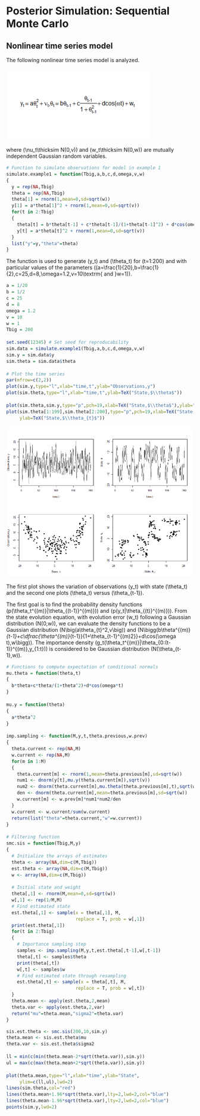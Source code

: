 Posterior Simulation: Sequential Monte Carlo
================

## Nonlinear time series model

The following nonlinear time series model is analyzed.

![](README_files/figure-gfm/equations-1.png)<!-- -->

where \(\nu_t\thicksim N(0,v)\) and \(w_t\thicksim N(0,w)\) are mutually
independent Gaussian random variables.

``` r
# Function to simulate observations for model in example 1
simulate.example1 = function(Tbig,a,b,c,d,omega,v,w)
{
  y = rep(NA,Tbig)
  theta = rep(NA,Tbig)
  theta[1] = rnorm(1,mean=0,sd=sqrt(w))
  y[1] = a*theta[1]^2 + rnorm(1,mean=0,sd=sqrt(v))
  for(t in 2:Tbig)
  {
    theta[t] = b*theta[t-1] + c*theta[t-1]/(1+theta[t-1]^2) + d*cos(omega*t) + rnorm(1,mean=0,sd=sqrt(w))
    y[t] = a*theta[t]^2 + rnorm(1,mean=0,sd=sqrt(v))
  }
  list("y"=y,"theta"=theta)
}
```

The function is used to generate \(y_t\) and \(\theta_t\) for
\(t=1:200\) and with particular values of the parameters
\((a=\frac{1}{20},b=\frac{1}{2},c=25,d=8,\omega=1.2,v=10\textrm{ and }w=1)\).

``` r
a = 1/20
b = 1/2
c = 25
d = 8
omega = 1.2
v = 10
w = 1
Tbig = 200

set.seed(12345) # Set seed for reproducability
sim.data = simulate.example1(Tbig,a,b,c,d,omega,v,w)
sim.y = sim.data$y
sim.theta = sim.data$theta

# Plot the time series
par(mfrow=c(2,2))
plot(sim.y,type="l",xlab="time,t",ylab="Observations,y")
plot(sim.theta,type="l",xlab="time,t",ylab=TeX("State,$\\theta$"))

plot(sim.theta,sim.y,type="p",pch=19,xlab=TeX("State,$\\theta$"),ylab="Observations,y")
plot(sim.theta[1:199],sim.theta[2:200],type="p",pch=19,xlab=TeX("State,$\\theta_{t-1}$"),
     ylab=TeX("State,$\\theta_{t}$"))
```

![](README_files/figure-gfm/simulate-1.png)<!-- -->

The first plot shows the variation of observations \(y_t\) with state
\(\theta_t\) and the second one plots \(\theta_t\) versus
\(\theta_{t-1}\).

The first goal is to find the probability density functions
\(p(\theta_t^{(m)}|\theta_{(t-1)}^{(m)})\) and
\(p(y_t|\theta_{(t)}^{(m)})\). From the state evolution equation, with
evolution error \(w_t\) following a Gaussian distribution \(N(0,w)\), we
can evaluate the density functions to be a Gaussian distribution
\(N\big(a\theta_{t}^2,v\big)\) and
\(N\bigg(b\theta^{(m)}_{t-1}+c\dfrac{\theta^{(m)}_{t-1}}{1+\theta_{t-1}^{(m)2}}+d\cos(\omega t),w\bigg)\).
The importance density
\(g_t(\theta_t^{(m)}|\theta_{0:(t-1)}^{(m)},y_{1:t})\) is considered to
be Gaussian distribution \(N(\theta_{t-1},w)\).

``` r
# Functions to compute expectation of conditional normals
mu.theta = function(theta,t)
{
  b*theta+c*theta/(1+theta^2)+d*cos(omega*t)
}

mu.y = function(theta)
{
  a*theta^2
}

imp.sampling <- function(M,y,t,theta.previous,w.prev)
{
  theta.current <- rep(NA,M)
  w.current <- rep(NA,M)
  for(m in 1:M)
  {
    theta.current[m] <- rnorm(1,mean=theta.previous[m],sd=sqrt(w))
    num1 <- dnorm(y[t],mu.y(theta.current[m]),sqrt(v))
    num2 <- dnorm(theta.current[m],mu.theta(theta.previous[m],t),sqrt(w))
    den <- dnorm(theta.current[m],mean=theta.previous[m],sd=sqrt(w))
    w.current[m] <- w.prev[m]*num1*num2/den
  }
  w.current <- w.current/sum(w.current)
  return(list("theta"=theta.current,"w"=w.current))
}

# Filtering function
smc.sis = function(Tbig,M,y)
{
  # Initialize the arrays of estimates
  theta <- array(NA,dim=c(M,Tbig))
  est.theta <- array(NA,dim=c(M,Tbig))
  w <- array(NA,dim=c(M,Tbig))
  
  # Initial state and weight
  theta[,1] <- rnorm(M,mean=0,sd=sqrt(w))
  w[,1] <- rep(1/M,M)
  # Find estimated state
  est.theta[,1] <- sample(x = theta[,1], M, 
                          replace = T, prob = w[,1])
  print(est.theta[,1])
  for(t in 2:Tbig)
  {
    # Importance sampling step
    samples <- imp.sampling(M,y,t,est.theta[,t-1],w[,t-1])
    theta[,t] <- samples$theta
    print(theta[,t])
    w[,t] <- samples$w
    # Find estimated state through resampling
    est.theta[,t] <- sample(x = theta[,t], M, 
                          replace = T, prob = w[,t])
  }
  theta.mean <- apply(est.theta,2,mean)
  theta.var <- apply(est.theta,2,var)
  return("mu"=theta.mean,"sigma2"=theta.var)
}
```

``` r
sis.est.theta <- smc.sis(200,10,sim.y)
theta.mean <- sis.est.theta$mu
theta.var <- sis.est.theta$sigma2

ll = min(c(min(theta.mean-2*sqrt(theta.var)),sim.y))
ul = max(c(max(theta.mean+2*sqrt(theta.var)),sim.y))

plot(theta.mean,type="l",xlab="time",ylab="State",
     ylim=c(ll,ul),lwd=2)
lines(sim.theta,col="red")
lines(theta.mean+1.96*sqrt(theta.var),lty=2,lwd=2,col="blue")
lines(theta.mean-1.96*sqrt(theta.var),lty=2,lwd=2,col="blue")
points(sim.y,lwd=2)
```
